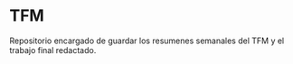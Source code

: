 # TFM
Repositorio encargado de guardar los resumenes semanales del TFM y el trabajo final redactado.
